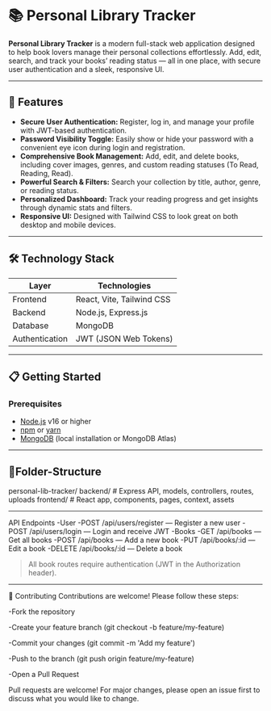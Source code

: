 # 📚 Personal Library Tracker

**Personal Library Tracker** is a modern full-stack web application designed to help book lovers manage their personal collections effortlessly. Add, edit, search, and track your books’ reading status — all in one place, with secure user authentication and a sleek, responsive UI.

---

## 🚀 Features

- **Secure User Authentication:** Register, log in, and manage your profile with JWT-based authentication.  
- **Password Visibility Toggle:** Easily show or hide your password with a convenient eye icon during login and registration.  
- **Comprehensive Book Management:** Add, edit, and delete books, including cover images, genres, and custom reading statuses (To Read, Reading, Read).  
- **Powerful Search & Filters:** Search your collection by title, author, genre, or reading status.  
- **Personalized Dashboard:** Track your reading progress and get insights through dynamic stats and filters.  
- **Responsive UI:** Designed with Tailwind CSS to look great on both desktop and mobile devices.  

---

## 🛠 Technology Stack

| Layer       | Technologies                    |
|-------------|--------------------------------|
| Frontend    | React, Vite, Tailwind CSS      |
| Backend     | Node.js, Express.js            |
| Database    | MongoDB                        |
| Authentication | JWT (JSON Web Tokens)       |

---

## 📋 Getting Started

### Prerequisites

- [Node.js](https://nodejs.org/en/) v16 or higher  
- [npm](https://www.npmjs.com/) or [yarn](https://yarnpkg.com/)  
- [MongoDB](https://www.mongodb.com/) (local installation or MongoDB Atlas)

---
## 📁Folder-Structure
personal-lib-tracker/
  backend/      # Express API, models, controllers, routes, uploads
  frontend/     # React app, components, pages, context, assets

---
API Endpoints
-User
-POST /api/users/register — Register a new user
-POST /api/users/login — Login and receive JWT
-Books
-GET /api/books — Get all books
-POST /api/books — Add a new book
-PUT /api/books/:id — Edit a book
-DELETE /api/books/:id — Delete a book
> All book routes require authentication (JWT in the Authorization header).

---
🤝 Contributing
Contributions are welcome! Please follow these steps:

-Fork the repository

-Create your feature branch (git checkout -b feature/my-feature)

-Commit your changes (git commit -m 'Add my feature')

-Push to the branch (git push origin feature/my-feature)

-Open a Pull Request

Pull requests are welcome! For major changes, please open an issue first to discuss what you would like to change.
